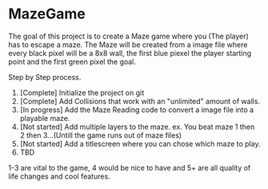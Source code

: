 # MazeGame

The goal of this project is to create a Maze game where you (The player) has to escape a maze. The Maze will be created from a image file where every black pixel will be a 8x8 wall, the first blue piexel the player starting point and the first green pixel the goal.

Step by Step process.
1. [Complete] Initialize the project on git
2. [Complete] Add Collisions that work with an "unlimited" amount of walls.
3. [In progress] Add the Maze Reading code to convert a image file into a playable maze.
4. [Not started] Add multiple layers to the maze. ex. You beat maze 1 then 2 then 3...(Untill the game runs out of maze files)
5. [Not started] Add a titlescreen where you can chose which maze to play.
6. TBD


1-3 are vital to the game, 4 would be nice to have and 5+ are all quality of life changes and cool features.
